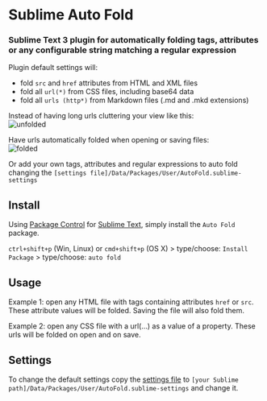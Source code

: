 # Sublime Auto Fold

### Sublime Text 3 plugin for automatically folding tags, attributes or any configurable string matching a regular expression

Plugin default settings will:

* fold `src` and `href` attributes from HTML and XML files
* fold all `url(*)` from CSS files, including base64 data
* fold all `urls (http*)` from Markdown files (.md and .mkd extensions)

Instead of having long urls cluttering your view like this:<br/>
![unfolded](https://raw.githubusercontent.com/fermads/sublime-autofold/master/img/unfolded.png)

Have urls automatically folded when opening or saving files:<br/>
![folded](https://raw.githubusercontent.com/fermads/sublime-autofold/master/img/folded.png)

Or add your own tags, attributes and regular expressions to auto fold changing
the `[settings file]/Data/Packages/User/AutoFold.sublime-settings`

## Install

Using [Package Control](https://packagecontrol.io/)
for [Sublime Text](http://sublimetext.com/3), simply install the
`Auto Fold` package.

`ctrl+shift+p` (Win, Linux) or `cmd+shift+p` (OS X) > type/choose: `Install Package` > type/choose: `auto fold`

## Usage

Example 1: open any HTML file with tags containing attributes `href` or `src`.
These attribute values will be folded. Saving the file will also fold them.

Example 2: open any CSS file with a url(...) as a value of a property.
These urls will be folded on open and on save.

## Settings

To change the default settings copy the
[settings file](AutoFold.sublime-settings)
to `[your Sublime path]/Data/Packages/User/AutoFold.sublime-settings`
and change it.
